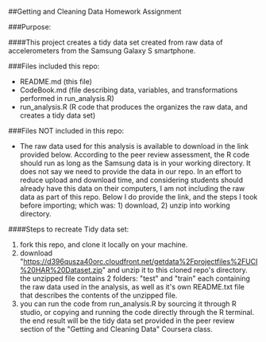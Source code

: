 ##Getting and Cleaning Data Homework Assignment

###Purpose:

####This project creates a tidy data set created from raw data of accelerometers from the Samsung Galaxy S smartphone.

###Files included this repo:

* README.md (this file)
* CodeBook.md (file describing data, variables, and transformations performed in run_analysis.R)
* run_analysis.R (R code that produces the organizes the raw data, and creates a tidy data set)

###Files NOT included in this repo:
* The raw data used for this analysis is available to download in the link provided below. According to the peer review assessment, the R code should run as long as the Samsung data is in your working directory. It does not say we need to provide the data in our repo. In an effort to reduce upload and download time, and considering students should already have this data on their computers, I am not including the raw data as part of this repo. Below I do provide the link, and the steps I took before importing; which was: 1) download, 2) unzip into working directory.

####Steps to recreate Tidy data set:
1. fork this repo, and clone it locally on your machine. 
2. download "https://d396qusza40orc.cloudfront.net/getdata%2Fprojectfiles%2FUCI%20HAR%20Dataset.zip" and unzip it to this cloned repo's directory.
the unzipped file contains 2 folders: "test" and "train" each containing the raw data used in the analysis, as well as it's own README.txt file that describes the contents of the unzipped file.
3. you can run the code from run_analysis.R by sourcing it through R studio, or copying and running the code directly through the R terminal. the end result will be the tidy data set provided in the peer review section of the "Getting and Cleaning Data" Coursera class.
